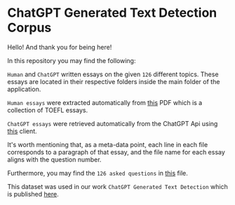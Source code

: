 # ChatGPT Generated Text Detection Corpus

Hello! And thank you for being here!

In this repository you may find the following:

 ``Human`` and ``ChatGPT`` written essays on the given ``126`` different topics. These essays are located in their respective folders inside the main folder of the application.


``Human essays`` were extracted automatically from [this](https://englishclubmskh.files.wordpress.com/2018/09/toefl-essays.pdf) PDF which is a collection of TOEFL essays.

``ChatGPT essays`` were retrieved automatically from the ChatGPT Api using [this](https://github.com/acheong08/ChatGPT) client.

It's worth mentioning that, as a meta-data point, each line in each file corresponds to a paragraph of that essay, and the file name for each essay aligns with the question number.

Furthermore, you may find the ``126 asked questions`` in [this](https://github.com) file.

This dataset was used in our work ``ChatGPT Generated Text Detection`` which is published [here](https://www.researchgate.net/publication/366898047_ChatGPT_Generated_Text_Detection).
